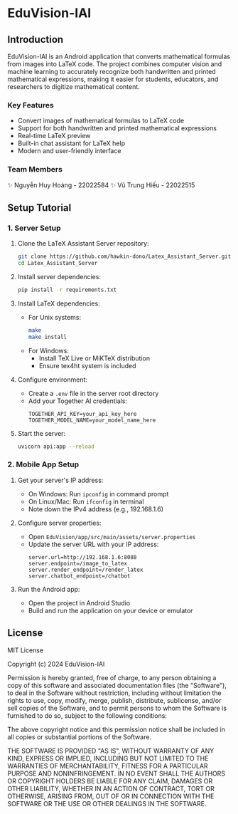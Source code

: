 # EduVision-IAI

## Introduction
EduVision-IAI is an Android application that converts mathematical formulas from images into LaTeX code. The project combines computer vision and machine learning to accurately recognize both handwritten and printed mathematical expressions, making it easier for students, educators, and researchers to digitize mathematical content.

### Key Features
- Convert images of mathematical formulas to LaTeX code
- Support for both handwritten and printed mathematical expressions
- Real-time LaTeX preview
- Built-in chat assistant for LaTeX help
- Modern and user-friendly interface

### Team Members
✨ Nguyễn Huy Hoàng - 22022584
✨ Vũ Trung Hiếu - 22022515

## Setup Tutorial

### 1. Server Setup
1. Clone the LaTeX Assistant Server repository:
   ```bash
   git clone https://github.com/hawkin-dono/Latex_Assistant_Server.git
   cd Latex_Assistant_Server
   ```

2. Install server dependencies:
   ```bash
   pip install -r requirements.txt
   ```

3. Install LaTeX dependencies:
   - For Unix systems:
     ```bash
     make
     make install
     ```
   - For Windows:
     - Install TeX Live or MiKTeX distribution
     - Ensure tex4ht system is included

4. Configure environment:
   - Create a `.env` file in the server root directory
   - Add your Together AI credentials:
     ```
     TOGETHER_API_KEY=your_api_key_here
     TOGETHER_MODEL_NAME=your_model_name_here
     ```

5. Start the server:
   ```bash
   uvicorn api:app --reload
   ```

### 2. Mobile App Setup

1. Get your server's IP address:
   - On Windows: Run `ipconfig` in command prompt
   - On Linux/Mac: Run `ifconfig` in terminal
   - Note down the IPv4 address (e.g., 192.168.1.6)

2. Configure server properties:
   - Open `EduVision/app/src/main/assets/server.properties`
   - Update the server URL with your IP address:
     ```properties
     server.url=http://192.168.1.6:8088
     server.endpoint=/image_to_latex
     server.render_endpoint=/render_latex
     server.chatbot_endpoint=/chatbot
     ```

3. Run the Android app:
   - Open the project in Android Studio
   - Build and run the application on your device or emulator


## License

MIT License

Copyright (c) 2024 EduVision-IAI

Permission is hereby granted, free of charge, to any person obtaining a copy
of this software and associated documentation files (the "Software"), to deal
in the Software without restriction, including without limitation the rights
to use, copy, modify, merge, publish, distribute, sublicense, and/or sell
copies of the Software, and to permit persons to whom the Software is
furnished to do so, subject to the following conditions:

The above copyright notice and this permission notice shall be included in all
copies or substantial portions of the Software.

THE SOFTWARE IS PROVIDED "AS IS", WITHOUT WARRANTY OF ANY KIND, EXPRESS OR
IMPLIED, INCLUDING BUT NOT LIMITED TO THE WARRANTIES OF MERCHANTABILITY,
FITNESS FOR A PARTICULAR PURPOSE AND NONINFRINGEMENT. IN NO EVENT SHALL THE
AUTHORS OR COPYRIGHT HOLDERS BE LIABLE FOR ANY CLAIM, DAMAGES OR OTHER
LIABILITY, WHETHER IN AN ACTION OF CONTRACT, TORT OR OTHERWISE, ARISING FROM,
OUT OF OR IN CONNECTION WITH THE SOFTWARE OR THE USE OR OTHER DEALINGS IN THE
SOFTWARE.
